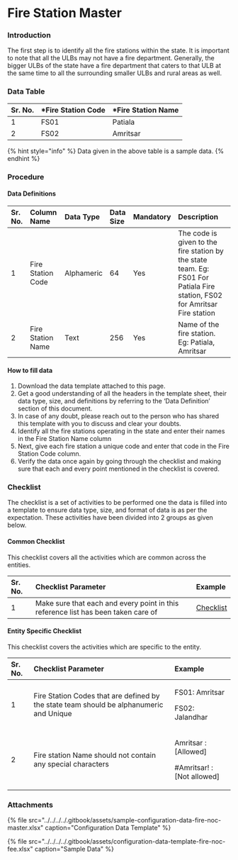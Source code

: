 # Fire Station Master

### Introduction

The first step is to identify all the fire stations within the state. It is important to note that all the ULBs may not have a fire department. Generally, the bigger ULBs of the state have a fire department that caters to that ULB at the same time to all the surrounding smaller ULBs and rural areas as well.

### Data Table

| Sr. No. | \*Fire Station Code | \*Fire Station Name |
| :--- | :--- | :--- |
| 1 | FS01 | Patiala |
| 2 | FS02 | Amritsar |

{% hint style="info" %}
Data given in the above table is a sample data.
{% endhint %}

### Procedure

#### Data Definitions

| Sr. No. | Column Name | Data Type | Data Size | Mandatory | Description |
| :--- | :--- | :--- | :--- | :--- | :--- |
| 1 | Fire Station Code | Alphameric |  64 | Yes | The code is given to the fire station by the state team. Eg: FS01 For Patiala Fire station, FS02 for Amritsar Fire station |
| 2 | Fire Station Name | Text | 256  | Yes | Name of the fire station. Eg: Patiala, Amritsar |

#### How to fill data

1. Download the data template attached to this page.
2. Get a good understanding of all the headers in the template sheet, their data type, size, and definitions by referring to the ‘Data Definition’ section of this document.
3. In case of any doubt, please reach out to the person who has shared this template with you to discuss and clear your doubts.
4. Identify all the fire stations operating in the state and enter their names in the Fire Station Name column
5. Next, give each fire station a unique code and enter that code in the Fire Station Code column.
6. Verify the data once again by going through the checklist and making sure that each and every point mentioned in the checklist is covered.

### Checklist

The checklist is a set of activities to be performed one the data is filled into a template to ensure data type, size, and format of data is as per the expectation. These activities have been divided into 2 groups as given below.

#### Common Checklist

This checklist covers all the activities which are common across the entities.

| Sr. No. | Checklist Parameter | Example |
| :--- | :--- | :--- |
| 1 | Make sure that each and every point in this reference list has been taken care of | [Checklist](../untitled-1/checklist.md) |

#### Entity Specific Checklist

This checklist covers the activities which are specific to the entity.

<table>
  <thead>
    <tr>
      <th style="text-align:left">Sr. No.</th>
      <th style="text-align:left">Checklist Parameter</th>
      <th style="text-align:left">Example</th>
    </tr>
  </thead>
  <tbody>
    <tr>
      <td style="text-align:left">1</td>
      <td style="text-align:left">Fire Station Codes that are defined by the state team should be alphanumeric
        and Unique</td>
      <td style="text-align:left">
        <p>FS01: Amritsar</p>
        <p>FS02: Jalandhar</p>
      </td>
    </tr>
    <tr>
      <td style="text-align:left">2</td>
      <td style="text-align:left">Fire station Name should not contain any special characters</td>
      <td style="text-align:left">
        <p>Amritsar : [Allowed]</p>
        <p>#Amritsar! : [Not allowed]</p>
      </td>
    </tr>
  </tbody>
</table>

### Attachments

{% file src="../../../../.gitbook/assets/sample-configuration-data-fire-noc-master.xlsx" caption="Configuration Data Template" %}

{% file src="../../../../.gitbook/assets/configuration-data-template-fire-noc-fee.xlsx" caption="Sample Data" %}

